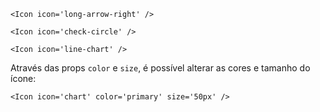 ```
<Icon icon='long-arrow-right' />

<Icon icon='check-circle' />

<Icon icon='line-chart' />
```

Através das props `color` e `size`, é possível alterar as cores e tamanho do ícone:

```
<Icon icon='chart' color='primary' size='50px' />
```
